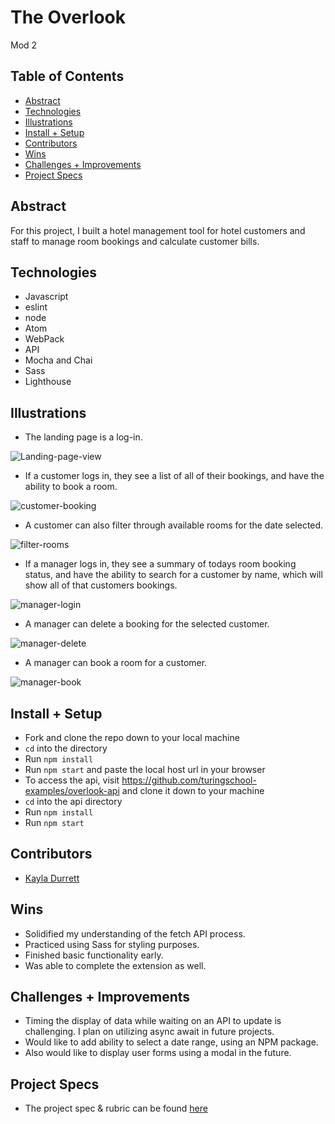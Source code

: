 # The Overlook
Mod 2

## Table of Contents
  - [Abstract](#abstract)
  - [Technologies](#technologies)
  - [Illustrations](#illustrations)
  - [Install + Setup](#set-up)
  - [Contributors](#contributors)
  - [Wins](#wins)
  - [Challenges + Improvements](#challenges-+-Improvements)
  - [Project Specs](#project-specs)

## Abstract
For this project, I built a hotel management tool for hotel customers and staff to manage room bookings and calculate customer bills.

## Technologies
  - Javascript
  - eslint
  - node
  - Atom
  - WebPack
  - API
  - Mocha and Chai
  - Sass
  - Lighthouse

## Illustrations

 - The landing page is a log-in.

 ![Landing-page-view](https://media.giphy.com/media/nmV088LcX77PuZDwBF/giphy.gif)
 - If a customer logs in, they see a list of all of their bookings, and have the ability to book a room.
 
 ![customer-booking](https://media.giphy.com/media/uIiQmC8atwIJgwBYnM/giphy.gif)
 - A customer can also filter through available rooms for the date selected.
 
 ![filter-rooms](https://media.giphy.com/media/B5jowbyQnajo5JWOhB/giphy.gif)
 - If a manager logs in, they see a summary of todays room booking status, and have the ability to search for a customer by name, which will show all of that customers bookings.
 
 ![manager-login](https://media.giphy.com/media/ncEnuouNrZc1EhllHN/giphy.gif)
 - A manager can delete a booking for the selected customer.
 
 ![manager-delete](https://media.giphy.com/media/vOQOFmZLeBZrJ7KD4C/giphy.gif)
 - A manager can book a room for a customer.
 
 ![manager-book](https://media.giphy.com/media/W2XoCIINTP1VhhRQKn/giphy.gif)
 
## Install + Setup
  - Fork and clone the repo down to your local machine
  - `cd` into the directory
  - Run `npm install`
  - Run `npm start` and paste the local host url in your browser
  - To access the api, visit https://github.com/turingschool-examples/overlook-api and clone it down to your machine
  - `cd` into the api directory
  - Run `npm install`
  - Run `npm start`

## Contributors
  - [Kayla Durrett](https://github.com/krdurrett)
  
## Wins
  - Solidified my understanding of the fetch API process.
  - Practiced using Sass for styling purposes.
  - Finished basic functionality early.
  - Was able to complete the extension as well.

## Challenges + Improvements
  - Timing the display of data while waiting on an API to update is challenging. I plan on utilizing async await in future projects.
  - Would like to add ability to select a date range, using an NPM package.
  - Also would like to display user forms using a modal in the future.

## Project Specs
  - The project spec & rubric can be found [here](https://frontend.turing.edu/projects/overlook.html)

